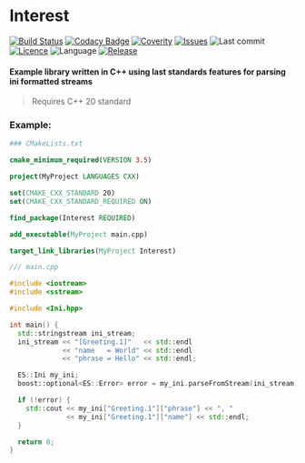 # Interest


[![Build Status](https://app.travis-ci.com/Evilenzo/Interest.svg?branch=master)](https://app.travis-ci.com/Evilenzo/Interest)
[![Codacy Badge](https://app.codacy.com/project/badge/Grade/30632a4762e14ac8ab376c10d18ee73c)](https://www.codacy.com/gl/Evilenzo/interest/dashboard?utm_source=gitlab.com&amp;utm_medium=referral&amp;utm_content=Evilenzo/interest&amp;utm_campaign=Badge_Grade)
[![Coverity](https://scan.coverity.com/projects/23920/badge.svg)]()
[![Issues](https://img.shields.io/github/issues/etilenzo/Interest)](https://github.com/etilenzo/Interest/issues)
![Last commit](https://img.shields.io/github/last-commit/etilenzo/Interest)
[![Licence](https://img.shields.io/badge/licence-MIT-blue)](https://gitlab.com/Evilenzo/interest/-/blob/master/LICENSE)
![Language](https://img.shields.io/github/languages/top/etilenzo/Interest)
[![Release](https://img.shields.io/github/v/release/etilenzo/Interest)](https://github.com/etilenzo/Interest/releases)


#### Example library written in C++ using last standards features for parsing ini formatted streams

> Requires C++ 20 standard

### Example:
```cmake
### CMakeLists.txt

cmake_minimum_required(VERSION 3.5)

project(MyProject LANGUAGES CXX)

set(CMAKE_CXX_STANDARD 20)
set(CMAKE_CXX_STANDARD_REQUIRED ON)

find_package(Interest REQUIRED)

add_executable(MyProject main.cpp)

target_link_libraries(MyProject Interest)

```


```c++
/// main.cpp

#include <iostream>
#include <sstream>

#include <Ini.hpp>

int main() {
  std::stringstream ini_stream;
  ini_stream << "[Greeting.1]"   << std::endl
             << "name   = World" << std::endl
             << "phrase = Hello" << std::endl;

  ES::Ini my_ini;
  boost::optional<ES::Error> error = my_ini.parseFromStream(ini_stream);

  if (!error) {
    std::cout << my_ini["Greeting.1"]["phrase"] << ", "
              << my_ini["Greeting.1"]["name"] << std::endl;
  }

  return 0;
}

```
